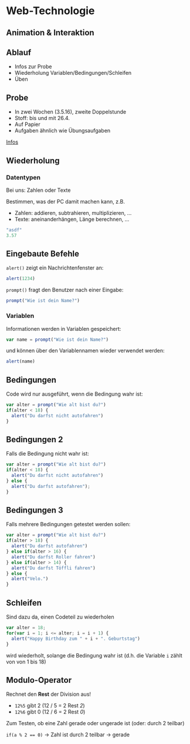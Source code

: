 # Web-Technologie

## Animation & Interaktion



## Ablauf

* Infos zur Probe
* Wiederholung Variablen/Bedingungen/Schleifen
* Üben



## Probe

* In zwei Wochen (3.5.16), zweite Doppelstunde
* Stoff: bis und mit 26.4.
* Auf Papier
* Aufgaben ähnlich wie Übungsaufgaben

[Infos](tests/test01.html)



## Wiederholung


### Datentypen

Bei uns: Zahlen oder Texte

Bestimmen, was der PC damit machen kann, z.B.

* Zahlen: addieren, subtrahieren, multiplizieren, ...
* Texte: aneinanderhängen, Länge berechnen, ...

```js
"asdf"
3.57
```


## Eingebaute Befehle

`alert()` zeigt ein Nachrichtenfenster an:

```js
alert(1234)
```

`prompt()` fragt den Benutzer nach einer Eingabe:

```js
prompt("Wie ist dein Name?")
```


### Variablen

Informationen werden in Variablen gespeichert:

```js
var name = prompt("Wie ist dein Name?")
```

und können über den Variablennamen wieder verwendet werden:

```js
alert(name)
```


## Bedingungen

Code wird nur ausgeführt, wenn die Bedingung wahr ist:

```js
var alter = prompt("Wie alt bist du?")
if(alter < 18) {
  alert("Du darfst nicht autofahren")
}
```


## Bedingungen 2

Falls die Bedingung nicht wahr ist:

```js
var alter = prompt("Wie alt bist du?")
if(alter < 18) {
  alert("Du darfst nicht autofahren")
} else {
  alert("Du darfst autofahren");
}
```


## Bedingungen 3

Falls mehrere Bedingungen getestet werden sollen:

```js
var alter = prompt("Wie alt bist du?")
if(alter > 18) {
  alert("Du darfst autofahren")
} else if(alter > 16) {
  alert("Du darfst Roller fahren")
} else if(alter > 14) {
  alert("Du darfst Töffli fahren")
} else {
  alert("Velo.")
}
```


## Schleifen

Sind dazu da, einen Codeteil zu wiederholen

```js
var alter = 18;
for(var i = 1; i <= alter; i = i + 1) {
  alert("Happy Birthday zum " + i + ". Geburtstag")
}
```

wird wiederholt, solange die Bedingung wahr ist (d.h. die Variable `i` zählt von von 1 bis 18)


## Modulo-Operator

Rechnet den **Rest** der Division aus!

* `12%5` gibt 2 (12 / 5 = 2 Rest *2*)
* `12%6` gibt 0 (12 / 6 = 2 Rest *0*)

Zum Testen, ob eine Zahl gerade oder ungerade ist (oder: durch 2 teilbar)

`if(a % 2 == 0)` -> Zahl ist durch 2 teilbar -> gerade
